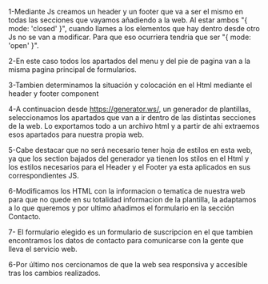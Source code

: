 1-Mediante Js creamos un header y un footer que va a ser el mismo en todas las secciones que vayamos añadiendo a la web. Al estar ambos "{ mode: 'closed' }", cuando llames a los elementos que hay dentro desde otro Js no se van a modificar. Para que eso ocurriera tendria que ser "{ mode: 'open' }". 

2-En este caso todos los apartados del menu y del pie de pagina van a la misma pagina principal de formularios. 

3-Tambien determinamos la situación y colocación en el Html mediante el header y footer component

4-A continuacion desde https://generator.ws/, un generador de plantillas, seleccionamos los apartados que van a ir dentro de las distintas secciones de la web. Lo exportamos todo a un archivo html y a partir de ahi extraemos esos apartados para nuestra propia web.

5-Cabe destacar que no será necesario tener hoja de estilos en esta web, ya que los section bajados del generador ya tienen los stilos en el Html y los estilos necesarios para el Header y el Footer ya esta aplicados en sus correspondientes JS.

6-Modificamos los HTML con la informacion o tematica de nuestra web para que no quede en su totalidad informacion de la plantilla, la adaptamos a lo que queremos y por ultimo añadimos el formulario en la sección Contacto.

7- El formulario elegido es un formulario de suscripcion en el que tambien encontramos los datos de contacto para comunicarse con la gente que lleva el servicio web.

6-Por último nos cercionamos de que la web sea responsiva y accesible tras los cambios realizados.


